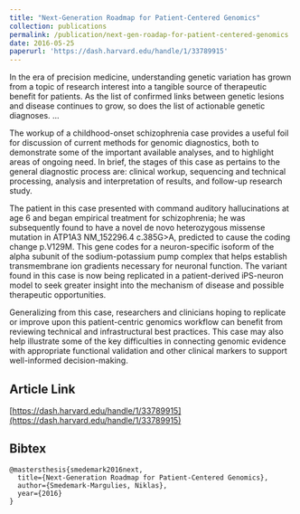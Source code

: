 ```yaml
---
title: "Next-Generation Roadmap for Patient-Centered Genomics"
collection: publications
permalink: /publication/next-gen-roadap-for-patient-centered-genomics
date: 2016-05-25
paperurl: 'https://dash.harvard.edu/handle/1/33789915'
---
```


In the era of precision medicine, understanding genetic variation has grown from a topic of research interest into a tangible source of therapeutic benefit for patients. As the list of confirmed links between genetic lesions and disease continues to grow, so does the list of actionable genetic diagnoses.
...

The workup of a childhood-onset schizophrenia case provides a useful foil for discussion of current methods for genomic diagnostics, both to demonstrate some of the important available analyses, and to highlight areas of ongoing need. In brief, the stages of this case as pertains to the general diagnostic process are: clinical workup, sequencing and technical processing, analysis and interpretation of results, and follow-up research study.

The patient in this case presented with command auditory hallucinations at age 6 and began empirical treatment for schizophrenia; he was subsequently found to have a novel de novo heterozygous missense mutation in ATP1A3 NM_152296.4 c.385G>A, predicted to cause the coding change p.V129M. This gene codes for a neuron-specific isoform of the alpha subunit of the sodium-potassium pump complex that helps establish transmembrane ion gradients necessary for neuronal function. The variant found in this case is now being replicated in a patient-derived iPS-neuron model to seek greater insight into the mechanism of disease and possible therapeutic opportunities.

Generalizing from this case, researchers and clinicians hoping to replicate or improve upon this patient-centric genomics workflow can benefit from reviewing technical and infrastructural best practices. This case may also help illustrate some of the key difficulties in connecting genomic evidence with appropriate functional validation and other clinical markers to support well-informed decision-making.

## Article Link

[https://dash.harvard.edu/handle/1/33789915](https://dash.harvard.edu/handle/1/33789915)

## Bibtex
```
@mastersthesis{smedemark2016next,
  title={Next-Generation Roadmap for Patient-Centered Genomics},
  author={Smedemark-Margulies, Niklas},
  year={2016}
}
```
